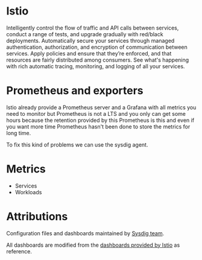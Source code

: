 # Istio 
Intelligently control the flow of traffic and API calls between services, conduct a range of tests, and upgrade gradually with red/black deployments.
Automatically secure your services through managed authentication, authorization, and encryption of communication between services.
Apply policies and ensure that they’re enforced, and that resources are fairly distributed among consumers.
See what's happening with rich automatic tracing, monitoring, and logging of all your services.

# Prometheus and exporters
Istio already provide a Prometheus server and a Grafana with all metrics you need to monitor but Prometheus is not a LTS and you only can get some hours
because the retention provided by this Prometheus is this and even if you want more time Prometheus hasn't been done to store the metrics for long time.

To fix this kind of problems we can use the sysdig agent.

# Metrics
- Services
- Workloads

# Attributions
Configuration files and dashboards maintained by [Sysdig team](https://sysdig.com/).

All dashboards are modified from the [dashboards provided by Istio](https://grafana.com/orgs/istio/dashboards) as reference.
